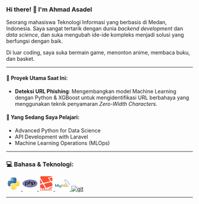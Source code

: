 ### Hi there! 👋 I'm Ahmad Asadel

Seorang mahasiswa Teknologi Informasi yang berbasis di Medan, Indonesia. Saya sangat tertarik dengan dunia *backend development* dan *data science*, dan suka mengubah ide-ide kompleks menjadi solusi yang berfungsi dengan baik.

Di luar coding, saya suka bermain game, menonton anime, membaca buku, dan basket.

---

#### 🔭 Proyek Utama Saat Ini:
- **Deteksi URL Phishing**: Mengembangkan model Machine Learning dengan Python & XGBoost untuk mengidentifikasi URL berbahaya yang menggunakan teknik penyamaran *Zero-Width Characters*.

#### 🌱 Yang Sedang Saya Pelajari:
- Advanced Python for Data Science
- API Development with Laravel
- Machine Learning Operations (MLOps)

---

### 💻 Bahasa & Teknologi:
<p align="left">
  <a href="https://www.python.org" target="_blank" rel="noreferrer"> <img src="https://raw.githubusercontent.com/devicons/devicon/master/icons/python/python-original.svg" alt="python" width="40" height="40"/> </a>
  <a href="https://www.php.net" target="_blank" rel="noreferrer"> <img src="https://raw.githubusercontent.com/devicons/devicon/master/icons/php/php-original.svg" alt="php" width="40" height="40"/> </a>
  <a href="https://laravel.com/" target="_blank" rel="noreferrer"> <img src="https://raw.githubusercontent.com/devicons/devicon/master/icons/laravel/laravel-plain-wordmark.svg" alt="laravel" width="40" height="40"/> </a>
  <a href="https://www.mysql.com/" target="_blank" rel="noreferrer"> <img src="https://raw.githubusercontent.com/devicons/devicon/master/icons/mysql/mysql-original-wordmark.svg" alt="mysql" width="40" height="40"/> </a>
  <a href="https://git-scm.com/" target="_blank" rel="noreferrer"> <img src="https://www.vectorlogo.zone/logos/git-scm/git-scm-icon.svg" alt="git" width="40" height="40"/> </a>
</p>

---
